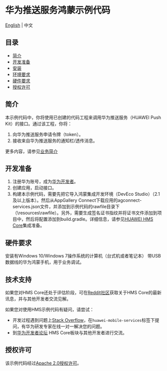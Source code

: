# 华为推送服务鸿蒙示例代码
[English](README.md) | 中文

## 目录

 * [简介](#简介)
 * [开发准备](#开发准备)
 * [安装](#安装)
 * [环境要求](#环境要求)
 * [硬件要求](#硬件要求)
 * [授权许可](#授权许可)


## 简介
本示例代码中，你将使用已创建的代码工程来调用华为推送服务（HUAWEI Push Kit）的接口。通过该工程，你将：
1.	向华为推送服务申请令牌（token）。
2.	接收来自华为推送服务的通知栏/透传消息。

更多内容，请参见[业务简介](https://developer.huawei.com/consumer/cn/hms/huawei-pushkit)


## 开发准备
1.	注册华为账号，成为[华为开发者](https://developer.huawei.com/consumer/cn/)。
2.	创建应用，启动接口。
3.	构建本示例代码，需要先把它导入鸿蒙集成开发环境（DevEco Studio）（2.1及以上版本）。然后从AppGallery Connect下载应用的agconnect-services.json文件，并添加到示例代码的rawfile目录下（\resources\rawfile）。另外，需要生成签名证书指纹并将证书文件添加到项目中，然后将配置添加到build.gradle。详细信息，请参见[HUAWEI HMS Core](https://developer.huawei.com/consumer/cn/doc/development/HMSCore-Guides/harmony-java-development-environment-0000001227370647)集成准备。

## 硬件要求
安装有Windows 10/Windows 7操作系统的计算机（台式机或者笔记本）
带USB数据线的华为鸿蒙手机，用于业务调试。

## 技术支持
如果您对HMS Core还处于评估阶段，可在[Reddit社区](https://www.reddit.com/r/HuaweiDevelopers/)获取关于HMS Core的最新讯息，并与其他开发者交流见解。

如果您对使用HMS示例代码有疑问，请尝试：
- 开发过程遇到问题上[Stack Overflow](https://stackoverflow.com/questions/tagged/huawei-mobile-services?tab=Votes)，在`huawei-mobile-services`标签下提问，有华为研发专家在线一对一解决您的问题。
- 到[华为开发者论坛](https://developer.huawei.com/consumer/cn/forum/blockdisplay?fid=18?ha_source=hms1) HMS Core板块与其他开发者进行交流。

## 授权许可
该示例代码经过[Apache 2.0授权许可](http://www.apache.org/licenses/LICENSE-2.0)。
